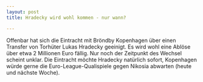 ```yaml
---
layout: post
title: Hradecky wird wohl kommen - nur wann?

---
```


Offenbar hat sich die Eintracht mit Bröndby Kopenhagen über einen Transfer von Torhüter Lukas Hradecky geeinigt. Es wird wohl eine Ablöse über etwa 2 Millionen Euro fällig. Nur noch der Zeitpunkt des Wechsel scheint unklar. Die Eintracht möchte Hradecky natürlich sofort, Kopenhagen würde gerne die Euro-League-Qualispiele gegen Nikosia abwarten (heute und nächste Woche).


